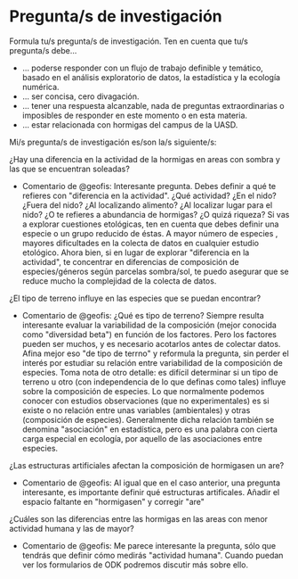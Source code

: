 # Pregunta/s de investigación

Formula tu/s pregunta/s de investigación. Ten en cuenta que tu/s pregunta/s debe...

* ... poderse responder con un flujo de trabajo definible y temático, basado en el análisis exploratorio de datos, la estadística y la ecología numérica.
* ... ser concisa, cero divagación.
* ... tener una respuesta alcanzable, nada de preguntas extraordinarias o imposibles de responder en este momento o en esta materia.
* ... estar relacionada con hormigas del campus de la UASD.

Mi/s pregunta/s de investigación es/son la/s siguiente/s:

¿Hay una diferencia en la actividad de la hormigas en areas con sombra y las que se encuentran soleadas?

* Comentario de @geofis: Interesante pregunta. Debes definir a qué te refieres con "diferencia en la actividad". ¿Qué actividad? ¿En el nido? ¿Fuera del nido? ¿Al localizando alimento? ¿Al localizar lugar para el nido? ¿O te refieres a abundancia de hormigas? ¿O quizá riqueza? Si vas a explorar cuestiones etológicas, ten en cuenta que debes definir una especie o un grupo reducido de éstas. A mayor número de especies , mayores dificultades en la colecta de datos en cualquier estudio etológico. Ahora bien, si en lugar de explorar "diferencia en la actividad", te concentrar en diferencias de composición de especies/géneros según parcelas sombra/sol, te puedo asegurar que se reduce mucho la complejidad de la colecta de datos.

¿El tipo de terreno influye en las especies que se puedan encontrar?

* Comentario de @geofis: ¿Qué es tipo de terreno? Siempre resulta interesante evaluar la variabilidad de la composición (mejor conocida como "diversidad beta") en función de los factores. Pero los factores pueden ser muchos, y es necesario acotarlos antes de colectar datos. Afina mejor eso "de tipo de terrno" y reformula la pregunta, sin perder el interés por estudiar su relación entre variabilidad de la composición de especies. Toma nota de otro detalle: es difícil determinar si un tipo de terreno u otro (con independencia de lo que definas como tales) influye sobre la composición de especies. Lo que normalmente podemos conocer con estudios observaciones (que no experimentales) es si existe o no relación entre unas variables (ambientales) y otras (composición de especies). Generalmente dicha relación también se denomina "asociación" en estadística, pero es una palabra con cierta carga especial en ecología, por aquello de las asociaciones entre especies.

¿Las estructuras artificiales afectan la composición de hormigasen un are?

* Comentario de @geofis: Al igual que en el caso anterior, una pregunta interesante, es importante definir qué estructuras artificales. Añadir el espacio faltante en "hormigasen" y corregir "are"

¿Cuáles son las diferencias entre las hormigas en las areas con menor actividad humana y las de mayor?

* Comentario de @geofis: Me parece interesante la pregunta, sólo que tendrás que definir cómo medirás "actividad humana". Cuando puedan ver los formularios de ODK podremos discutir más sobre ello.